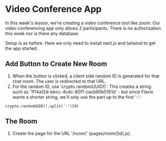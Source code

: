 # Video Conference App

In this week's lesson, we're creating a video conference tool like zoom. Our video conferencing app only allows 2 participants. There is no authorization this week nor is there any database.

Setup is as before. Here we only need to install next.js and tailwind to get the app started.

## Add Button to Create New Room

1. When the button is clicked, a client side random ID is generated for that chat room. The user is redirected to that URL.
2. For the random ID, use 'crypto.randomUUID()'. This creates a string such as '1f14a12d-bbcc-4cdc-80f1-cacb85b5161d' - but since Flavio wants a shorter string, we'll only use the part up to the first '-':

```
crypto.randomUUID().split('-')[0]
```

## The Room

1. Create the page for the URL '/room/<id>' (pages/room/[id].js).
